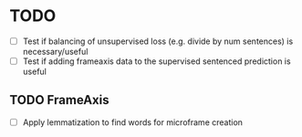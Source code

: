 # TODO

- [ ] Test if balancing of unsupervised loss (e.g. divide by num sentences) is necessary/useful
- [ ] Test if adding frameaxis data to the supervised sentenced prediction is useful

## TODO FrameAxis

- [ ] Apply lemmatization to find words for microframe creation
